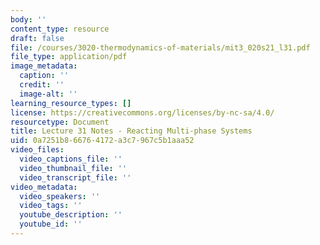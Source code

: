 ```yaml
---
body: ''
content_type: resource
draft: false
file: /courses/3020-thermodynamics-of-materials/mit3_020s21_l31.pdf
file_type: application/pdf
image_metadata:
  caption: ''
  credit: ''
  image-alt: ''
learning_resource_types: []
license: https://creativecommons.org/licenses/by-nc-sa/4.0/
resourcetype: Document
title: Lecture 31 Notes - Reacting Multi-phase Systems
uid: 0a7251b8-6676-4172-a3c7-967c5b1aaa52
video_files:
  video_captions_file: ''
  video_thumbnail_file: ''
  video_transcript_file: ''
video_metadata:
  video_speakers: ''
  video_tags: ''
  youtube_description: ''
  youtube_id: ''
---
```

